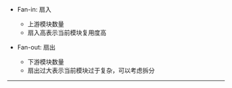 * Fan-in: 扇入
    * 上游模块数量
    * 扇入高表示当前模块复用度高

* Fan-out: 扇出
    * 下游模块数量
    * 扇出过大表示当前模块过于复杂，可以考虑拆分    

---
